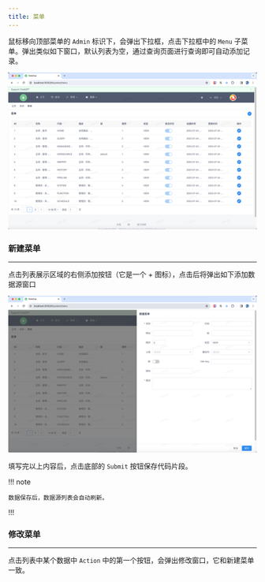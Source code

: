 ```yaml
---
title: 菜单
---
```


鼠标移向顶部菜单的 `Admin` 标识下，会弹出下拉框，点击下拉框中的 `Menu` 子菜单。弹出类似如下窗口，默认列表为空，通过查询页面进行查询即可自动添加记录。

![img.png](img.png)

### 新建菜单

---

点击列表展示区域的右侧添加按钮（它是一个 + 图标），点击后将弹出如下添加数据源窗口

![img_1.png](img_1.png)

填写完以上内容后，点击底部的 `Submit` 按钮保存代码片段。

!!! note

    数据保存后，数据源列表会自动刷新。

!!!

### 修改菜单

---

点击列表中某个数据中 `Action` 中的第一个按钮，会弹出修改窗口，它和新建菜单一致。
